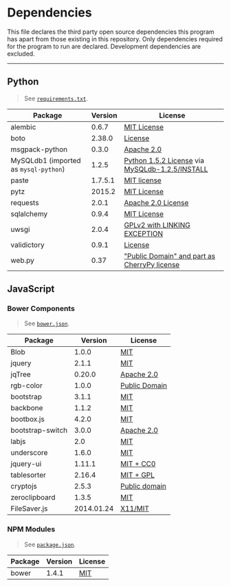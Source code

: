 # Dependencies

This file declares the third party open source dependencies this program has apart from those existing in this repository. Only dependencies required for the program to run are declared. Development dependencies are excluded.

* * *

## Python

> See [`requirements.txt`](requirements.txt).

Package | Version | License
------- | ------- | -------
alembic | 0.6.7 | [MIT License](https://bitbucket.org/zzzeek/alembic/src/e37162294fc6df9740f4231a75021f391e2a0f98/LICENSE?at=rel_0_6_7)
boto | 2.38.0 | [License](https://github.com/boto/boto/blob/2.38.0/LICENSE)
msgpack-python | 0.3.0 | [Apache 2.0](https://github.com/msgpack/msgpack-python/blob/0.3.0/COPYING)
MySQLdb1 (imported as `mysql-python`) | 1.2.5 | [Python 1.5.2 License](https://docs.python.org/2/license.html) via [MySQLdb-1.2.5/INSTALL](https://github.com/farcepest/MySQLdb1/blob/MySQLdb-1.2.5/INSTALL#L249)
paste | 1.7.5.1 | [MIT license](http://pythonpaste.org/)
pytz | 2015.2 | [MIT License](http://pythonhosted.org/pytz/)
requests | 2.0.1 | [Apache 2.0 License](https://github.com/kennethreitz/requests/blob/v2.0.1/LICENSE)
sqlalchemy | 0.9.4 | [MIT License](https://bitbucket.org/zzzeek/sqlalchemy/src/ccc0c44c3a60fc4906e5e3b26cc6d2b7a69d33bf/LICENSE?at=rel_0_9_4)
uwsgi | 2.0.4 | [GPLv2 with LINKING EXCEPTION](https://github.com/unbit/uwsgi/blob/2.0.4/LICENSE)
validictory | 0.9.1 | [License](https://github.com/sunlightlabs/validictory/blob/0.9.1/LICENSE.txt)
web.py | 0.37 | ["Public Domain" and part as CherryPy license](https://github.com/webpy/webpy/blob/webpy-0.37/LICENSE.txt)


## JavaScript

### Bower Components

> See [`bower.json`](bower.json).

Package | Version | License
------- | ------- | -------
Blob | 1.0.0 | [MIT](https://github.com/eligrey/Blob.js/blob/master/LICENSE.md)
jquery | 2.1.1 | [MIT](https://github.com/jquery/jquery/blob/2.1.1/MIT-LICENSE.txt)
jqTree | 0.20.0 | [Apache 2.0](https://github.com/mbraak/jqTree/blob/0.20.0/LICENSE)
rgb-color | 1.0.0 | [Public Domain](http://www.phpied.com/rgb-color-parser-in-javascript/)
bootstrap | 3.1.1 | [MIT](https://github.com/twbs/bootstrap/blob/v3.1.1/LICENSE)
backbone | 1.1.2 | [MIT](https://github.com/jashkenas/backbone/blob/1.1.2/LICENSE)
bootbox.js | 4.2.0 | [MIT](https://github.com/makeusabrew/bootbox/tree/v4.2.0#license)
bootstrap-switch | 3.0.0 | [Apache 2.0](https://github.com/nostalgiaz/bootstrap-switch/blob/v3.0.0/LICENSE)
labjs | 2.0 | [MIT](https://github.com/getify/LABjs/blob/2.0/LAB.js)
underscore | 1.6.0 | [MIT](https://github.com/jashkenas/underscore/blob/1.6.0/LICENSE)
jquery-ui | 1.11.1 | [MIT + CC0](https://github.com/jquery/jquery-ui/blob/1.11.1/LICENSE.txt)
tablesorter | 2.16.4 | [MIT + GPL](https://github.com/Mottie/tablesorter/tree/v2.16.4#licensing)
cryptojs | 2.5.3 | [Public domain](http://opensource.org/faq#public-domain)
zeroclipboard | 1.3.5 | [MIT](https://github.com/zeroclipboard/zeroclipboard/blob/v1.3.5/LICENSE)
FileSaver.js | 2014.01.24 | [X11/MIT](https://github.com/eligrey/FileSaver.js/blob/master/LICENSE.md)

### NPM Modules

> See [`package.json`](package.json).

Package | Version | License
------- | ------- | -------
bower | 1.4.1 | [MIT](https://github.com/bower/bower/blob/v1.4.1/LICENSE)
